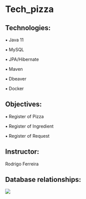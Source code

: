 <h1>Tech_pizza</h1>

<h2>Technologies: </h2>
<p>▪️ Java 11</p>
<p>▪️ MySQL</p>
<p>▪️ JPA/Hibernate</p>
<p>▪️ Maven</p>
<p>▪️ Dbeaver</p>
<p>▪️ Docker</p>

<h2>Objectives:</h2>
<p>▪️ Register of Pizza</p>
<p>▪️ Register of Ingredient</p>
<p>▪️ Register of Request<p>

  
<h2>Instructor:</h2>
<p>Rodrigo Ferreira</p>


<h2>Database relationships:</h2>
<img src="img/dta_base.png"/>
